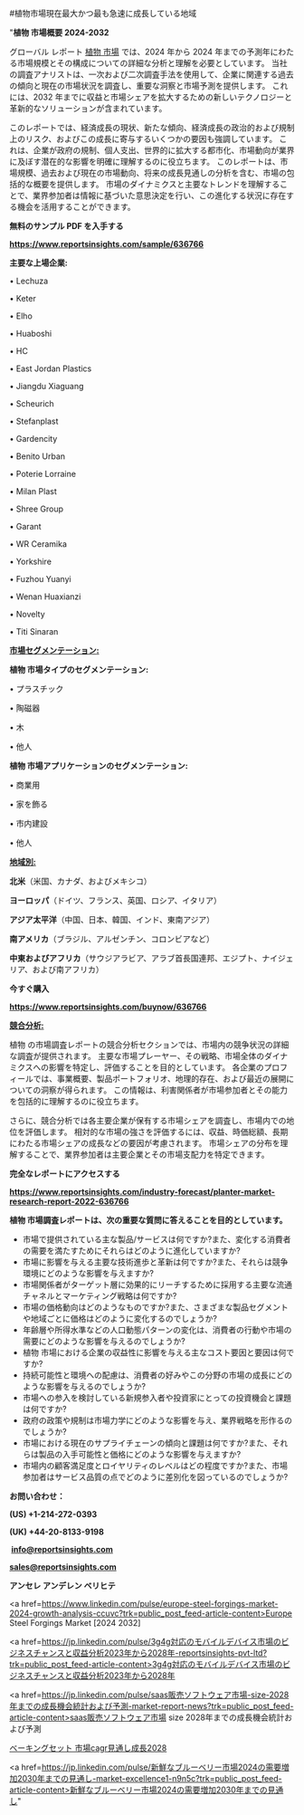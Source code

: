 #植物市場現在最大かつ最も急速に成長している地域

"<strong>植物 市場概要 2024-2032</strong>

グローバル レポート <a href=https://www.reportsinsights.com/sample/636766>植物 市場</a> では、2024 年から 2024 年までの予測年にわたる市場規模とその構成についての詳細な分析と理解を必要としています。 当社の調査アナリストは、一次および二次調査手法を使用して、企業に関連する過去の傾向と現在の市場状況を調査し、重要な洞察と市場予測を提供します。 これには、2032 年までに収益と市場シェアを拡大​​するための新しいテクノロジーと革新的なソリューションが含まれています。

このレポートでは、経済成長の現状、新たな傾向、経済成長の政治的および規制上のリスク、およびこの成長に寄与するいくつかの要因も強調しています。 これは、企業が政府の規制、個人支出、世界的に拡大する都市化、市場動向が業界に及ぼす潜在的な影響を明確に理解するのに役立ちます。 このレポートは、市場規模、過去および現在の市場動向、将来の成長見通しの分析を含む、市場の包括的な概要を提供します。 市場のダイナミクスと主要なトレンドを理解することで、業界参加者は情報に基づいた意思決定を行い、この進化する状況に存在する機会を活用することができます。

<strong><b>無料のサンプル PDF を入手する</b></strong>

<a href=https://www.reportsinsights.com/sample/636766><strong><u>https://www.reportsinsights.com/sample/636766</u></strong></a>

<strong>主要な上場企業:</strong>

• Lechuza

• Keter

• Elho

• Huaboshi

• HC

• East Jordan Plastics

• Jiangdu Xiaguang

• Scheurich

• Stefanplast

• Gardencity

• Benito Urban

• Poterie Lorraine

• Milan Plast

• Shree Group

• Garant

• WR Ceramika

• Yorkshire

• Fuzhou Yuanyi

• Wenan Huaxianzi

• Novelty

• Titi Sinaran

<strong><u>市場セグメンテーション</u></strong><strong><u>:</u></strong>

<strong>植物 市場タイプのセグメンテーション:</strong>

• プラスチック

• 陶磁器

• 木

• 他人

<strong>植物 市場アプリケーションのセグメンテーション:</strong>

• 商業用

• 家を飾る

• 市内建設

• 他人

<strong><u>地域別</u></strong><strong><u>:</u></strong>

<strong>北米</strong>（米国、カナダ、およびメキシコ）

<strong>ヨーロッパ</strong>（ドイツ、フランス、英国、ロシア、イタリア）

<strong>アジア太平洋</strong>（中国、日本、韓国、インド、東南アジア）

<strong>南アメリカ</strong>（ブラジル、アルゼンチン、コロンビアなど）

<strong>中東およびアフリカ</strong>（サウジアラビア、アラブ首長国連邦、エジプト、ナイジェリア、および南アフリカ）

<strong>今すぐ購入</strong>

<a href=https://www.reportsinsights.com/buynow/636766><strong><u>https://www.reportsinsights.com/buynow/636766</u></strong></a>

<strong><u>競合分析:</u></strong>

植物 の市場調査レポートの競合分析セクションでは、市場内の競争状況の詳細な調査が提供されます。 主要な市場プレーヤー、その戦略、市場全体のダイナミクスへの影響を特定し、評価することを目的としています。 各企業のプロフィールでは、事業概要、製品ポートフォリオ、地理的存在、および最近の展開についての洞察が得られます。 この情報は、利害関係者が市場参加者とその能力を包括的に理解するのに役立ちます。

さらに、競合分析では各主要企業が保有する市場シェアを調査し、市場内での地位を評価します。 相対的な市場の強さを評価するには、収益、時価総額、長期にわたる市場シェアの成長などの要因が考慮されます。 市場シェアの分布を理解することで、業界参加者は主要企業とその市場支配力を特定できます。

<strong>完全なレポートにアクセスする</strong>

<a href=https://www.reportsinsights.com/industry-forecast/planter-market-research-report-2022-636766><strong><u><b>https://www.reportsinsights.com/industry-forecast/planter-market-research-report-2022-636766</b></u></strong></a>

<strong><b>植物 市場調査レポートは、次の重要な質問に答えることを目的としています。</b></strong>
<ul>
  <li>市場で提供されている主な製品/サービスは何ですか?また、変化する消費者の需要を満たすためにそれらはどのように進化していますか?</li>
  <li>市場に影響を与える主要な技術進歩と革新は何ですか?また、それらは競争環境にどのような影響を与えますか?</li>
  <li>市場関係者がターゲット層に効果的にリーチするために採用する主要な流通チャネルとマーケティング戦略は何ですか?</li>
  <li>市場の価格動向はどのようなものですか?また、さまざまな製品セグメントや地域ごとに価格はどのように変化するのでしょうか?</li>
  <li>年齢層や所得水準などの人口動態パターンの変化は、消費者の行動や市場の需要にどのような影響を与えるのでしょうか?</li>
  <li>植物 市場における企業の収益性に影響を与える主なコスト要因と要因は何ですか?</li>
  <li>持続可能性と環境への配慮は、消費者の好みやこの分野の市場の成長にどのような影響を与えるのでしょうか?</li>
  <li>市場への参入を検討している新規参入者や投資家にとっての投資機会と課題は何ですか?</li>
  <li>政府の政策や規制は市場力学にどのような影響を与え、業界戦略を形作るのでしょうか?</li>
  <li>市場における現在のサプライチェーンの傾向と課題は何ですか?また、それらは製品の入手可能性と価格にどのような影響を与えますか?</li>
  <li>市場内の顧客満足度とロイヤリティのレベルはどの程度ですか?また、市場参加者はサービス品質の点でどのように差別化を図っているのでしょうか?</li>
</ul>
<strong>お問い合わせ：</strong>

<strong>(US) +1-214-272-0393</strong>

<strong>(UK) +44-20-8133-9198</strong>

<strong> </strong><a href=info@reportsinsights.com><strong><u>info@reportsinsights.com</u></strong></a>

<a href=sales@reportsinsights.com><strong><u>sales@reportsinsights.com</u></strong></a>

<strong>アンセレ アンデレン ベリヒテ</strong>

<a href=https://www.linkedin.com/pulse/europe-steel-forgings-market-2024-growth-analysis-ccuvc?trk=public_post_feed-article-content>Europe Steel Forgings Market [2024 2032]</a>

<a href=https://jp.linkedin.com/pulse/3g4g対応のモバイルデバイス市場のビジネスチャンスと収益分析2023年から2028年-reportsinsights-pvt-ltd?trk=public_post_feed-article-content>3g4g対応のモバイルデバイス市場のビジネスチャンスと収益分析2023年から2028年</a>

<a href=https://jp.linkedin.com/pulse/saas販売ソフトウェア市場-size-2028年までの成長機会統計および予測-market-report-news?trk=public_post_feed-article-content>saas販売ソフトウェア市場 size 2028年までの成長機会統計および予測</a>

<a href=https://www.linkedin.com/pulse/ベーキングセット-市場cagr見通し成長2028-reportsinsights-pvt-ltd/>ベーキングセット 市場cagr見通し成長2028</a>

<a href=https://jp.linkedin.com/pulse/新鮮なブルーベリー市場2024の需要増加2030年までの見通し-market-excellence1-n9n5c?trk=public_post_feed-article-content>新鮮なブルーベリー市場2024の需要増加2030年までの見通し</a>"
